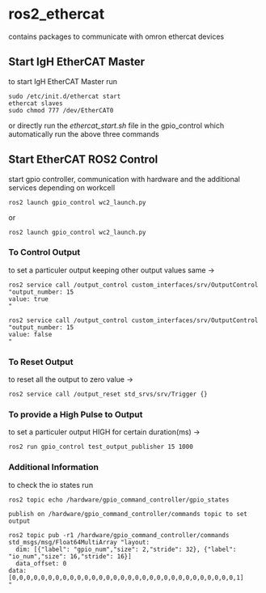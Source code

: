 # ros2_ethercat
contains packages to communicate with omron ethercat devices

## Start IgH EtherCAT Master

to start IgH EtherCAT Master run

```shell
sudo /etc/init.d/ethercat start
ethercat slaves
sudo chmod 777 /dev/EtherCAT0
```

or directly run the *ethercat_start.sh* file in the gpio_control which automatically run the above three commands

## Start EtherCAT ROS2 Control

start gpio controller, communication with hardware and the additional services depending on workcell
```shell
ros2 launch gpio_control wc2_launch.py
```
or 
```shell
ros2 launch gpio_control wc2_launch.py
```

### To Control Output

to set a particuler output keeping other output values same ->

```shell
ros2 service call /output_control custom_interfaces/srv/OutputControl "output_number: 15
value: true
"
```
```shell
ros2 service call /output_control custom_interfaces/srv/OutputControl "output_number: 15
value: false
"
```

### To Reset Output

to reset all the output to zero value ->

```shell
ros2 service call /output_reset std_srvs/srv/Trigger {}
```

### To provide a High Pulse to Output

to set a particuler output HIGH for certain duration(ms) ->

```shell
ros2 run gpio_control test_output_publisher 15 1000
```

### Additional Information

to check the io states run

```shell
ros2 topic echo /hardware/gpio_command_controller/gpio_states
```
```shell
publish on /hardware/gpio_command_controller/commands topic to set output
```
```shell
ros2 topic pub -r1 /hardware/gpio_command_controller/commands std_msgs/msg/Float64MultiArray "layout:
  dim: [{"label": "gpio_num","size": 2,"stride": 32}, {"label": "io_num","size": 16,"stride": 16}]
  data_offset: 0
data: [0,0,0,0,0,0,0,0,0,0,0,0,0,0,0,0,0,0,0,0,0,0,0,0,0,0,0,0,0,0,0,1]
"
```
